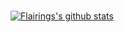 <br />

[![Flairings's github stats](https://github-readme-stats.vercel.app/api?username=Flairings&show_icons=true&theme=dark)](https://twitter.com/FlairingsXD)
